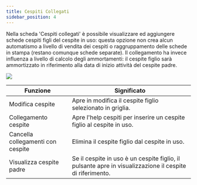 ```yaml
---
title: Cespiti Collegati
sidebar_position: 4
---
```


Nella scheda 'Cespiti collegati' è possibile visualizzare ed aggiungere schede cespiti figli del cespite in uso: questa opzione non crea alcun automatismo a livello di vendita dei cespiti o raggruppamento delle schede in stampa (restano comunque schede separate). Il collegamento ha invece influenza a livello di calcolo degli ammortamenti: il cespite figlio sarà ammortizzato in riferimento alla data di inizio attività del cespite padre.

![](/img/it-it/finance-area/fixed-assets/fixed-assets-management/linked-fixed-assets/image01.png)



| Funzione | Significato |
| --- | --- |
| Modifica cespite | Apre in modifica il cespite figlio selezionato in griglia. |
| Collegamento cespite | Apre l'help cespiti per inserire un cespite figlio al cespite in uso. |
| Cancella collegamenti con cespite | Elimina il cespite figlio dal cespite in uso. |
| Visualizza cespite padre | Se il cespite in uso è un cespite figlio, il pulsante apre in visualizzazione il cespite di riferimento. |






